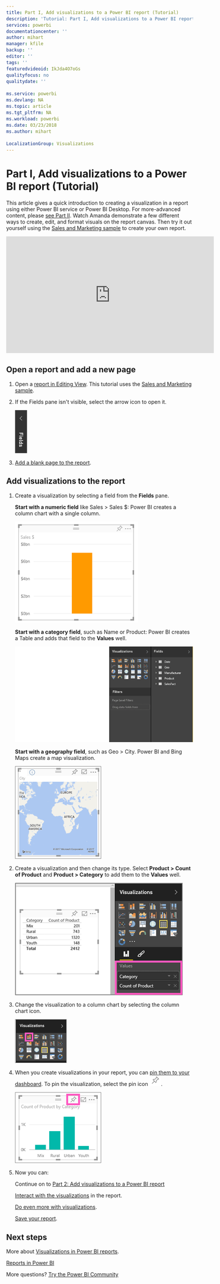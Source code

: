 ```yaml
---
title: Part I, Add visualizations to a Power BI report (Tutorial)
description: 'Tutorial: Part I, Add visualizations to a Power BI report'
services: powerbi
documentationcenter: ''
author: mihart
manager: kfile
backup: ''
editor: ''
tags: ''
featuredvideoid: IkJda4O7oGs
qualityfocus: no
qualitydate: ''

ms.service: powerbi
ms.devlang: NA
ms.topic: article
ms.tgt_pltfrm: NA
ms.workload: powerbi
ms.date: 03/23/2018
ms.author: mihart

LocalizationGroup: Visualizations
---
```

# Part I, Add visualizations to a Power BI report (Tutorial)
This article gives a quick introduction to creating a visualization in a report using either Power BI service or Power BI Desktop.  For more-advanced content, please [see Part II](power-bi-report-add-visualizations-ii.md). Watch Amanda demonstrate a few different ways to create, edit, and format visuals on the report canvas. Then try it out yourself using the [Sales and Marketing sample](sample-datasets.md) to create your own report.

<iframe width="560" height="315" src="https://www.youtube.com/embed/IkJda4O7oGs" frameborder="0" allowfullscreen></iframe>


## Open a report and add a new page
1. Open a [report in Editing View](service-reading-view-and-editing-view.md). This tutorial uses the [Sales and Marketing sample](sample-datasets.md).
2. If the Fields pane isn't visible, select the arrow icon to open it. 
   
   ![](media/power-bi-report-add-visualizations-i/pbi_nancy_fieldsfiltersarrow.png)
3. [Add a blank page to the report](power-bi-report-add-page.md).

## Add visualizations to the report
1. Create a visualization by selecting a field from the **Fields** pane.  
   
   **Start with a numeric field** like Sales > Sales $: Power BI creates a column chart with a single column.
   
   ![](media/power-bi-report-add-visualizations-i/pbi_onecolchart.png)
   
   **Start with a category field**, such as Name or Product: Power BI creates a Table and adds that field to the **Values** well.
   
   ![](media/power-bi-report-add-visualizations-i/pbi_agif_createchart3.gif)
   
   **Start with a geography field**, such as Geo > City. Power BI and Bing Maps create a map visualization.
   
   ![](media/power-bi-report-add-visualizations-i/power-bi-map.png)
2. Create a visualization and then change its type. Select **Product > Count of Product** and **Product > Category** to add them to the **Values** well.
   
   ![](media/power-bi-report-add-visualizations-i/part1table1.png)
3. Change the visualization to a column chart by selecting the column chart icon.
   
   ![](media/power-bi-report-add-visualizations-i/part1converttocolumn.png)
4. When you create visualizations in your report, you can [pin them to your dashboard](service-dashboard-pin-tile-from-report.md). To pin the visualization, select the pin icon ![](media/power-bi-report-add-visualizations-i/pinnooutline.png).
   
   ![](media/power-bi-report-add-visualizations-i/part1pin1.png)
5. Now you can:
   
   Continue on to [Part 2: Add visualizations to a Power BI report](power-bi-report-add-visualizations-ii.md)
   
   [Interact with the visualizations](service-reading-view-and-editing-view.md) in the report.
   
   [Do even more with visualizations](power-bi-report-visualizations.md).
   
   [Save your report](service-report-save.md).

## Next steps
More about [Visualizations in Power BI reports](power-bi-report-visualizations.md).

[Reports in Power BI](service-reports.md)

More questions? [Try the Power BI Community](http://community.powerbi.com/)

